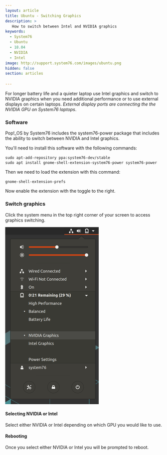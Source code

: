```yaml
---
layout: article
title: Ubuntu - Switching Graphics
description: >
   How to switch between Intel and NVIDIA graphics
keywords:
  - System76
  - Ubuntu
  - 18.04
  - NVIDIA
  - Intel
image: http://support.system76.com/images/ubuntu.png
hidden: false
section: articles

---
```


For longer battery life and a quieter laptop use Intel graphics and switch to NVIDIA graphics when you need additional performance or to use external displays on certain laptops. _External display ports are connecting the the NVIDIA GPU on System76 laptops_.

### Software

Pop!_OS by System76 includes the system76-power package that includes the ability to switch between NVIDIA and Intel graphics. 

You'll need to install this software with the following commands:

```
sudo apt-add-repository ppa:system76-dev/stable
sudo apt install gnome-shell-extension-system76-power system76-power
```

Then we need to load the extension with this command:

```
gnome-shell-extension-prefs
```

Now enable the extension with the toggle to the right.

### Switch graphics

Click the system menu in the top right corner of your screen to access graphics switching.

![Graphics](/images/graphics-switch-ubuntu/system-menu.png)

#### Selecting NVIDIA or Intel

Select either NVIDIA or Intel depending on which GPU you would like to use.

#### Rebooting

Once you select either NVIDIA or Intel you will be prompted to reboot. 
